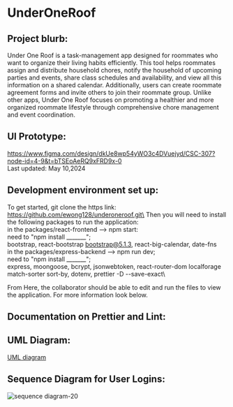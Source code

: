 # UnderOneRoof

## Project blurb:
Under One Roof is a task-management app designed for roommates who want to organize their living habits efficiently. This tool helps roommates assign and distribute household chores, notify the household of upcoming parties and events, share class schedules and availability, and view all this information on a shared calendar. Additionally, users can create roommate agreement forms and invite others to join their roommate group. Unlike other apps, Under One Roof focuses on promoting a healthier and more organized roommate lifestyle through comprehensive chore management and event coordination.

## UI Prototype:
https://www.figma.com/design/dkUe8wp54yWO3c4DVuejyd/CSC-307?node-id=4-9&t=bTSEoAeRQ9xFRD9x-0 \
Last updated: May 10,2024

## Development environment set up:
To get started, git clone the https link: https://github.com/ewong128/underoneroof.git\
Then you will need to install the following packages to run the application:\
in the packages/react-frontend --> npm start:\
  need to "npm install _______";\
      bootstrap, react-bootstrap bootstrap@5.1.3, react-big-calendar, date-fns\
in the packages/express-backend --> npm run dev;\
  need to "npm install _______";\
      express, moongoose, bcrypt, jsonwebtoken, react-router-dom localforage match-sorter sort-by, dotenv, prettier -D --save-exact\

From Here, the collaborator should be able to edit and run the files to view the application. For more information look below.
      
## Documentation on Prettier and Lint:

## UML Diagram:
[UML diagram](docs/UML_Class_Diagram.md)

## Sequence Diagram for User Logins:
![sequence diagram-20](https://github.com/ewong128/underoneroof/assets/102551601/81245196-f17f-4396-bd25-a8b144d8816c)
